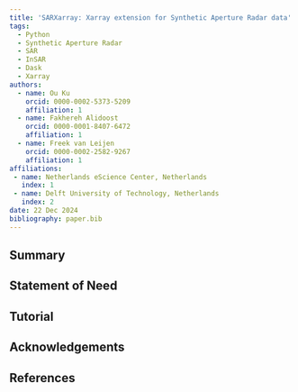 ```yaml
---
title: 'SARXarray: Xarray extension for Synthetic Aperture Radar data'
tags:
  - Python
  - Synthetic Aperture Radar
  - SAR
  - InSAR
  - Dask
  - Xarray
authors:
  - name: Ou Ku
    orcid: 0000-0002-5373-5209
    affiliation: 1 
  - name: Fakhereh Alidoost
    orcid: 0000-0001-8407-6472
    affiliation: 1
  - name: Freek van Leijen
    orcid: 0000-0002-2582-9267
    affiliation: 1
affiliations:
 - name: Netherlands eScience Center, Netherlands
   index: 1
 - name: Delft University of Technology, Netherlands
   index: 2
date: 22 Dec 2024
bibliography: paper.bib
---
```


## Summary

## Statement of Need

## Tutorial

## Acknowledgements

## References
